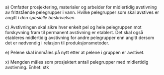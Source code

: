 a) Omfatter prosjektering, materialer og arbeider for midlertidig avstivning av frittstående pelegrupper i vann. Hvilke pelegrupper som skal avstives er angitt i *den spesielle beskrivelsen*.

c) Avstivningen skal sikre hver enkelt pel og hele pelegruppen mot forskyvning fram til permanent avstivning er etablert.
Det skal også etableres midlertidig avstivning for andre pelegrupper enn angitt dersom det er nødvendig i relasjon til produksjonsmetoder.

e) Pelene skal innmåles på nytt etter at pelene i gruppen er avstivet.

x) Mengden måles som prosjektert antall pelegrupper med midlertidig avstivning. Enhet: stk

